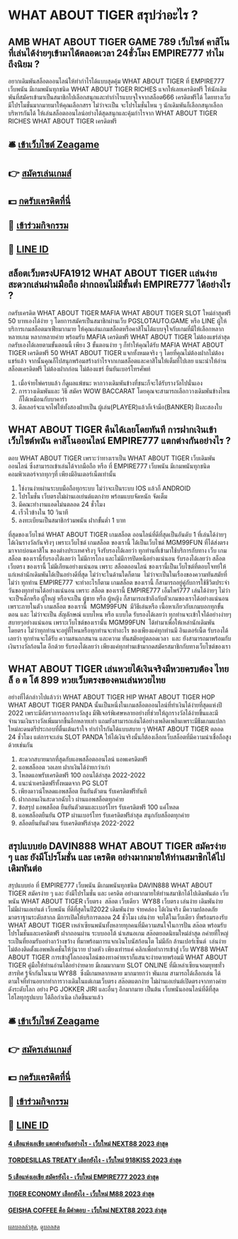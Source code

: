 # WHAT ABOUT TIGER สรุปว่าอะไร ?
## AMB WHAT ABOUT TIGER GAME 789 เว็บไซต์ คาสิโน ที่เล่นได้ง่ายๆเข้ามาได้ตลอดเวลา 24ชั่วโมง EMPIRE777 ทำไมถึงนิยม ?
อยากเดิมพันสล็อตออนไลน์ให้ทำกำไรได้แบบสุดคุ้ม WHAT ABOUT TIGER ที่ EMPIRE777 เว็บพนัน มีเกมพนันทุกชนิด WHAT ABOUT TIGER RICHES แจกให้เลยเครดิตฟรี ให้นักเดิมพันที่สมัครเข้ามาเป็นสมาชิกไปเลือกสนุกและทำกำไรแบบจุใจจากสล็อต666 เครดิตฟรีได้ โดยทางเว็บมีโปรโมชั่นมากมายมาให้คุณเลือกสรร ไม่ว่าจะเป็น
จะโปรโมชั่นไหน ๆ นักเดิมพันก็เลือกสนุกเลือกบริหารกันได้ ให้เล่นสล็อตออนไลน์อย่างได้สุดสนุกและคุ้มกำไรจาก WHAT ABOUT TIGER RICHES WHAT ABOUT TIGER เครดิตฟรี

## 🛎 [เข้าเว็บไซต์ Zeagame](https://bit.ly/3SdLNi2)
## 👉 [สมัครเล่นเกมส์](https://bit.ly/3SdLNi2)
## 💵 [กดรับเครดิตที่นี่](https://bit.ly/3dyRKHj)
## 👑 [เข้าร่วมกิจกรรม](https://bit.ly/3dyRKHj)
## 📱 [LINE ID](https://bit.ly/3dyRKHj)

## สล็อตเว็บตรงUFA1912 WHAT ABOUT TIGER เเล่นง่ายสะดวกเล่นผ่านมือถือ ฝากถอนไม่มีขั้นต่ำ EMPIRE777 ได้อย่างไร ?
กดรับเครดิต WHAT ABOUT TIGER MAFIA WHAT ABOUT TIGER SLOT ใหม่ล่าสุดฟรี 50 บาทเองได้ง่าย ๆ โดยการสมัครเป็นสมาชิกผ่านเว็บ PGSLOTAUTO.GAME หรือ LINE ผู้ให้บริการเกมสล็อตมาเฟียมากมาย ให้คุณเล่นเกมสล็อตหรือคาสิโนได้แบบจุใจกับเกมที่มีให้เลือกหลากหลายเกม หลากหลายค่าย พร้อมรับ MAFIA เครดิตฟรี WHAT ABOUT TIGER ไม่ต้องแชร์ล่าสุด กดรับเองได้เลยตามขั้นตอนนี้
เพียง 3 ขั้นตอนง่าย ๆ ก็ทำให้คุณได้รับ MAFIA WHAT ABOUT TIGER เครดิตฟรี 50 WHAT ABOUT TIGER แจกทั้งหมดจริง ๆ โดยที่คุณไม่ต้องฝากไม่ต้องแชร์แล้ว จากนั้นคุณก็ไปสนุกพร้อมสร้างกำไรจากเกมสล็อตและคาสิโนให้เต็มที่ไปเลย
แนะนำให้อ่าน สล็อตเครดิตฟรี ไม่ต้องฝากก่อน ไม่ต้องแชร์ ยืนยันเบอร์โทรศัพท์
1. เมื่อจ่ายไพ่ครบแล้ว ก็ดูผลแพ้ชนะ หากวางเดิมพันข้างที่ชนะก็จะได้รับรางวัลไปนั่นเอง
2. การวางเดิมพันและ วิธี สมัคร WOW BACCARAT โดยคุณจะสามารถเลือกวางเดิมพันข้างไหนก็ได้เหมือนกับบาคาร่า
3. ดีลเลอร์จะแจกไพ่ให้ทั้งสองฝ่ายเป็น ผู้เล่น(PLAYER)แล้วก็เจ้ามือ(BANKER) ฝั่งละสองใบ

## WHAT ABOUT TIGER คืนได้เลยโดยทันที การฝากเงินเข้าเว็บไซต์พนัน คาสิโนออนไลน์ EMPIRE777 แตกต่างกันอย่างไร ?
ตอบ WHAT ABOUT TIGER เพราะว่าทางเราเป็น WHAT ABOUT TIGER เว็บเดิมพันออนไลน์ ซึ่งสามารถเข้าเล่นได้จากมือถือ หรือ ที่ EMPIRE777 เว็บพนัน มีเกมพนันทุกชนิด คอมพิวเตอร์จากทุกๆที่ เพียงมีอินเตอร์เน็ตเท่านั้น
1. ใช่งานง่ายผ่านระบบมือถือทุกระบบ ไม่ว่าจะเป็นระบบ IOS แล้วก็ ANDROID
2. โปรโมชั่น เว็บตรงไม่ผ่านเอเย่นต์แตกง่าย พร้อมแบบจัดหนัก จัดเต็ม
3. มีคณะทำงานแอดไม่นตลอด 24 ชั่วโมง
4. เร็วไวข้างใน 10 วินาที
5. ลงทะเบียนเป็นสมาชิกร่วมพนัน ฝากขั้นต่ำ 1 บาท

ที่สุดของเว็บไซต์ WHAT ABOUT TIGER เกมสล็อต ออนไลน์ที่ดีที่สุดเป็นอันดับ 1 ที่เล่นได้ง่ายๆได้เงินรางวัลกันจริงๆ เพราะเว็บไซต์ เกมสล็อต ของเรานี้ ได้เป็นเว็บไซต์ MGM99FUN ที่ได้ส่งตรงมาจากบ่อนคาสิโน ของต่างประเทศจริงๆ จึงรับรองได้เลยว่า ทุกท่านที่เข้ามาใช้บริการกับทาง เว็บ เกมสล็อต ของเรานี้รับรองได้เลยว่า ไม่มีการโกง และไม่มีการปิดหนีอย่างแน่นอน รับรองได้เลยว่า สล็อตเว็บตรง ของเรานี้ ไม่มีเกียนอย่างแน่นอน เพราะ สล็อตออนไลน์ ของเรานี้เป็นเว็บไซต์ที่ตอบโจทย์ให้แก่เหล่านักเดิมพันได้เป็นอย่างดีที่สุด ไม่ว่าจะในด้านใดก็ตาม  ไม่ว่าจะเป็นในเรื่องของความทันสมัยที่ไม่ว่า ทุกท่าน EMPIRE777 จะทำอะไรก็ตาม เกมสล็อต ของเรานี้ ก็สามารถอยู่คู่กับการใช้ชีวิตประจำวันของทุกท่านได้อย่างแน่นอน เพราะ สล็อต ของเรานี้ EMPIRE777 เอ็มไพร์777 เล่นได้ง่ายๆ ไม่ว่าจะเป็ฯเด็กหรือ ผู้ใหญ่ หรือจะเป็น ผู้ชาย หรือ ผู้หญิง ก็สามารถเข้าถึงกับตัวเกมของเราได้อย่างแน่นอน เพราะภายในตัว เกมสล็อต ของเรานี้  MGM99FUN  มีวิธีเล่นหรือ เนื้อหาเกียวกับเกมบอกทุกขั้นตอน และ ไม่ว่าจะเป็น สัญลักษณ์ แบบไหน หรือ แบบใด รับรองได้เลยว่า ทุกท่านจะเข้าใจได้อย่างง่ายๆ สบายๆอย่างแน่นอน เพราะเว็บไซต์ของเรานั้น MGM99FUN  ได้ทำมาเพื่อให้เหล่านักเดิมพันโดยตรง ไม่ว่าทุกท่านจะอยู่ที่ไหนหรือทุกท่านจะทำอะไร ของเพียงแค่ทุกท่านมี อินเตอร์เน็ต รับรองได้เลยว่า ทุกท่านจะได้รับ ความสนถกสนาน และความ ทันสมัยอยู่ตลอดเวลา  และ ยังสามารถมาพร้อมกับเงินรางวัลก้อนโต อีกด้วย รับรองได้เลยว่า เพียงแค่ทุกท่านเข้ามากดสมัครสมาชิกกับทางเว็บไซต์ของเรา

## WHAT ABOUT TIGER เล่นหวยได้เงินจริงมีหวยครบต้อง ไทย ล็ อ ต โต้ 899 หวยเว็บตรงของคนเล่นหวยไทย
อย่างที่ได้กล่าวไปแล้วว่า WHAT ABOUT TIGER HIP WHAT ABOUT TIGER HOP WHAT ABOUT TIGER PANDA นั้นเป็นหนึ่งในเกมสล็อตออนไลน์ที่ทำเงินได้ง่ายที่สุดแห่งปี 2022 เพราะมีอัตราการออกรางวัลสูง มีฟีเจอร์พิเศษหลายอย่างที่ช่วยให้ถูกรางวัลได้ง่ายขึ้นและมีจำนวนเงินรางวัลเพิ่มมากขึ้นอีกหลายเท่า แถมยังสามารถเล่นได้อย่างเพลิดเพลินเพราะมีธีมเกมแปลกใหม่ละดนตรีประกอบที่ตื่นเต้นเร้าใจ ทำกำไรกันได้แบบสบาย ๆ WHAT ABOUT TIGER ตลอด 24 ชั่วโมง แต่การจะเล่น SLOT PANDA ให้ได้เงินจริงนั้นก็ต้องเลือกเว็บสล็อตที่มีความน่าเชื่อถือสูงด้วยเช่นกัน
1. สะดวกสบายมากที่สุดกับแอพสล็อตออนไลน์ แอพเครดิตฟรี
2. แอพสล็ออต วอเลท ฝากเงินได้ง่ายกว่าเก่า
3. โหลดแอพรับเครดิตฟรี 100 ถอนได้ล่าสุด 2022-2022
4. แนะนำเครดิตฟรีทั้งหมดจาก PG SLOT
5. เพียงดาวน์โหลดแอพสล็อต ยืนยันตัวตน รับเครดิตฟรีทันที
6. ฝากถอนเงินสะดวกฉับไว ผ่านแอพสล็อตทุกค่าย
7. ข้อสรุป แอพสล็อต ยืนยันตัวตนและเบอร์โทร รับเครดิตฟรี 100 แค่โหลด
8. แอพสล็อตยืนยัน OTP ผ่านเบอร์โทร รับเครดิตฟรีล่าสุด สนุกกับสล็อตทุกค่าย
9. สล็อตยืนยันตัวตน รับเครดิตฟรีล่าสุด 2022-2022

## สรุปแบบย่อ DAVIN888 WHAT ABOUT TIGER สมัครง่าย ๆ และ ยังมีโปรโมชั่น และ เครดิต อย่างมากมายให้ท่านสมาชิกได้ไปเดิมพันต่อ
สรุปแบบย่อ ที่ EMPIRE777 เว็บพนัน มีเกมพนันทุกชนิด DAVIN888 WHAT ABOUT TIGER สมัครง่าย ๆ และ ยังมีโปรโมชั่น และ เครดิต อย่างมากมายให้ท่านสมาชิกได้ไปเดิมพันต่อ เว็บพนัน WHAT ABOUT TIGER เว็บตรง  สล๊อต เว็บเดียว  WY88 เว็บตรง เล่นง่าย เดิมพันง่าย ไม่มีผ่านเอเย่นต์ เว็บพนัน ที่ดีที่สุดในปี2022 เดิมพันง่าย จ่ายคล่อง ได้เงินจริง มีความปลอดภัยมาตราฐานระดับสากล มีการเปิดให้บริการตลอด 24 ชั่วโมง เล่นง่าย จบได้ในเว็บเดียว ที่พร้อมรองรับ WHAT ABOUT TIGER เหล่าเซียนพนันทั้งหลายทุกคนที่มีความสนใจในการปั่น สล๊อต พร้อมรับโปรโมชั่นและเครดิตฟรี ฝากถอนผ่าน ระบบออโต้ นำเสนอเกม สล๊อตยอดนิยมใหม่ล่าสุด กค่ายที่ใหญ่ ระเป็นที่ยอมรับอย่างกว้างขว้าง ที่มาพร้อมการแจกเงินโบนัสก้อนโต ไม่มีกัก ล้านเปอร์เซ็นต์  เล่นง่าย ไม่ต้องติดตั้งแอพพลิเคชั่นให้วุ่นวาย ปวดหัว เพียงเท่ารแค่ คลิกเพื่อทำการเข้าสู่ เว็บ WY88 WHAT ABOUT TIGER การเข้าสู่โลกออนไลน์ของทางค่ายเราก็แสนจะง่ายดายพร้อมมี WHAT ABOUT TIGER คู่มือให้ท่านอ่านได้อย่าง่ายดาย มีเกมมากมาย SLOT ONLINE ที่มีเหล่าเซียนจอมยุทธทั่วสารทิศ รู้จักกันในนาม WY88  ซึ่งมีเกมหลากหลาย มากมายกว่า พันเกม สามารถได้เลือกเล่น ได้ตามใจที่ท่านอยากทำการวางเดิมในแต่เกมเว็บตรง สล๊อตแตกง่าย ไม่ผ่านเอเย่นต์เปิดตรงจากทางค่ายดังระดับโลก อย่าง PG JOKKER JIRI และอื่นๆ อีกมากมาย เป็นต้น เว็บพนันออนไลน์ที่ดีที่สุด ไฮโลทุกรูปแบบ ได้ถือกำเนิด เกิดขึ้นมาแล้ว

## 🛎 [เข้าเว็บไซต์ Zeagame](https://bit.ly/3SdLNi2)
## 👉 [สมัครเล่นเกมส์](https://bit.ly/3SdLNi2)
## 💵 [กดรับเครดิตที่นี่](https://bit.ly/3dyRKHj)
## 👑 [เข้าร่วมกิจกรรม](https://bit.ly/3dyRKHj)
## 📱 [LINE ID](https://bit.ly/3dyRKHj)

#### [4 เสือแห่งเอเชีย แตกต่างกันอย่างไร - เว็บใหม่ NEXT88 2023 ล่าสุด](https://atom.io/themes/4%20เสือแห่งเอเชีย%20แตกต่างกันอย่างไร%20-%20เว็บใหม่%20next88%202023%20ล่าสุด)
#### [TORDESILLAS TREATY เลือกยังไง - เว็บใหม่ 918KISS 2023 ล่าสุด](https://atom.io/themes/tordesillas%20treaty%20เลือกยังไง%20-%20เว็บใหม่%20918kiss%202023%20ล่าสุด)
#### [5 เสือแห่งเอเชีย สมัครยังไง - เว็บใหม่ EMPIRE777 2023 ล่าสุด](https://atom.io/themes/5%20เสือแห่งเอเชีย%20สมัครยังไง%20-%20เว็บใหม่%20empire777%202023%20ล่าสุด)
#### [TIGER ECONOMY เลือกยังไง - เว็บใหม่ M88 2023 ล่าสุด](https://atom.io/themes/tiger%20economy%20เลือกยังไง%20-%20เว็บใหม่%20m88%202023%20ล่าสุด)
#### [GEISHA COFFEE คือ มีคำตอบ - เว็บใหม่ NEXT88 2023 ล่าสุด](https://atom.io/themes/geisha%20coffee%20คือ%20มีคำตอบ%20-%20เว็บใหม่%20next88%202023%20ล่าสุด)

[ผลบอลล่าสุด](https://siamsport.tv "ผลบอลล่าสุด"), [ดูบอลสด](https://siamsport.tv/ดูบอลสด "ดูบอลสด")